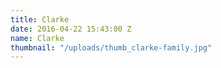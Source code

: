 ```yaml
---
title: Clarke
date: 2016-04-22 15:43:00 Z
name: Clarke
thumbnail: "/uploads/thumb_clarke-family.jpg"
---
```


